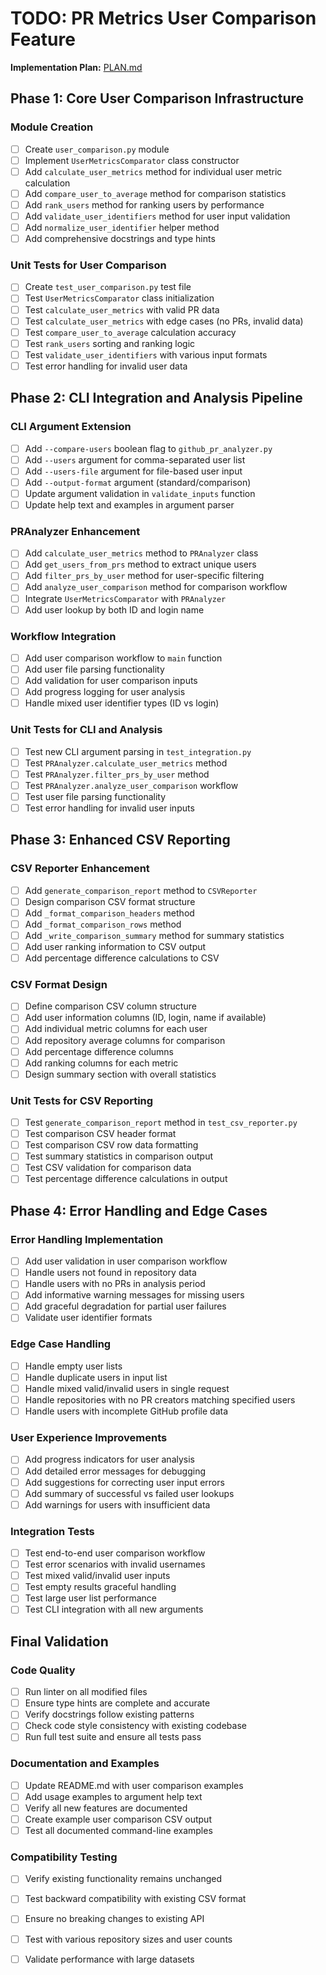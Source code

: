 # TODO: PR Metrics User Comparison Feature

**Implementation Plan:** [PLAN.md](PLAN.md)

## Phase 1: Core User Comparison Infrastructure

### Module Creation

- [ ] Create `user_comparison.py` module
- [ ] Implement `UserMetricsComparator` class constructor
- [ ] Add `calculate_user_metrics` method for individual user metric calculation
- [ ] Add `compare_user_to_average` method for comparison statistics
- [ ] Add `rank_users` method for ranking users by performance
- [ ] Add `validate_user_identifiers` method for user input validation
- [ ] Add `normalize_user_identifier` helper method
- [ ] Add comprehensive docstrings and type hints

### Unit Tests for User Comparison

- [ ] Create `test_user_comparison.py` test file
- [ ] Test `UserMetricsComparator` class initialization
- [ ] Test `calculate_user_metrics` with valid PR data
- [ ] Test `calculate_user_metrics` with edge cases (no PRs, invalid data)
- [ ] Test `compare_user_to_average` calculation accuracy
- [ ] Test `rank_users` sorting and ranking logic
- [ ] Test `validate_user_identifiers` with various input formats
- [ ] Test error handling for invalid user data

## Phase 2: CLI Integration and Analysis Pipeline

### CLI Argument Extension

- [ ] Add `--compare-users` boolean flag to `github_pr_analyzer.py`
- [ ] Add `--users` argument for comma-separated user list
- [ ] Add `--users-file` argument for file-based user input
- [ ] Add `--output-format` argument (standard/comparison)
- [ ] Update argument validation in `validate_inputs` function
- [ ] Update help text and examples in argument parser

### PRAnalyzer Enhancement

- [ ] Add `calculate_user_metrics` method to `PRAnalyzer` class
- [ ] Add `get_users_from_prs` method to extract unique users
- [ ] Add `filter_prs_by_user` method for user-specific filtering
- [ ] Add `analyze_user_comparison` method for comparison workflow
- [ ] Integrate `UserMetricsComparator` with `PRAnalyzer`
- [ ] Add user lookup by both ID and login name

### Workflow Integration

- [ ] Add user comparison workflow to `main` function
- [ ] Add user file parsing functionality
- [ ] Add validation for user comparison inputs
- [ ] Add progress logging for user analysis
- [ ] Handle mixed user identifier types (ID vs login)

### Unit Tests for CLI and Analysis

- [ ] Test new CLI argument parsing in `test_integration.py`
- [ ] Test `PRAnalyzer.calculate_user_metrics` method
- [ ] Test `PRAnalyzer.filter_prs_by_user` method
- [ ] Test `PRAnalyzer.analyze_user_comparison` workflow
- [ ] Test user file parsing functionality
- [ ] Test error handling for invalid user inputs

## Phase 3: Enhanced CSV Reporting

### CSV Reporter Enhancement

- [ ] Add `generate_comparison_report` method to `CSVReporter`
- [ ] Design comparison CSV format structure
- [ ] Add `_format_comparison_headers` method
- [ ] Add `_format_comparison_rows` method
- [ ] Add `_write_comparison_summary` method for summary statistics
- [ ] Add user ranking information to CSV output
- [ ] Add percentage difference calculations to CSV

### CSV Format Design

- [ ] Define comparison CSV column structure
- [ ] Add user information columns (ID, login, name if available)
- [ ] Add individual metric columns for each user
- [ ] Add repository average columns for comparison
- [ ] Add percentage difference columns
- [ ] Add ranking columns for each metric
- [ ] Design summary section with overall statistics

### Unit Tests for CSV Reporting

- [ ] Test `generate_comparison_report` method in `test_csv_reporter.py`
- [ ] Test comparison CSV header format
- [ ] Test comparison CSV row data formatting
- [ ] Test summary statistics in comparison output
- [ ] Test CSV validation for comparison data
- [ ] Test percentage difference calculations in output

## Phase 4: Error Handling and Edge Cases

### Error Handling Implementation

- [ ] Add user validation in user comparison workflow
- [ ] Handle users not found in repository data
- [ ] Handle users with no PRs in analysis period
- [ ] Add informative warning messages for missing users
- [ ] Add graceful degradation for partial user failures
- [ ] Validate user identifier formats

### Edge Case Handling

- [ ] Handle empty user lists
- [ ] Handle duplicate users in input list
- [ ] Handle mixed valid/invalid users in single request
- [ ] Handle repositories with no PR creators matching specified users
- [ ] Handle users with incomplete GitHub profile data

### User Experience Improvements

- [ ] Add progress indicators for user analysis
- [ ] Add detailed error messages for debugging
- [ ] Add suggestions for correcting user input errors
- [ ] Add summary of successful vs failed user lookups
- [ ] Add warnings for users with insufficient data

### Integration Tests

- [ ] Test end-to-end user comparison workflow
- [ ] Test error scenarios with invalid usernames
- [ ] Test mixed valid/invalid user inputs
- [ ] Test empty results graceful handling
- [ ] Test large user list performance
- [ ] Test CLI integration with all new arguments

## Final Validation

### Code Quality

- [ ] Run linter on all modified files
- [ ] Ensure type hints are complete and accurate
- [ ] Verify docstrings follow existing patterns
- [ ] Check code style consistency with existing codebase
- [ ] Run full test suite and ensure all tests pass

### Documentation and Examples

- [ ] Update README.md with user comparison examples
- [ ] Add usage examples to argument help text
- [ ] Verify all new features are documented
- [ ] Create example user comparison CSV output
- [ ] Test all documented command-line examples

### Compatibility Testing

- [ ] Verify existing functionality remains unchanged
- [ ] Test backward compatibility with existing CSV format
- [ ] Ensure no breaking changes to existing API
- [ ] Test with various repository sizes and user counts
- [ ] Validate performance with large datasets

